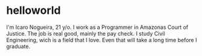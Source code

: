 # helloworld
I'm Icaro Nogueira, 21 y/o. I work as a Programmer in Amazonas Court of Justice.
The job is real good, mainly the pay check.
I study Civil Engineering, wich is a field that I love. Even that will take a long time
before I graduate.
